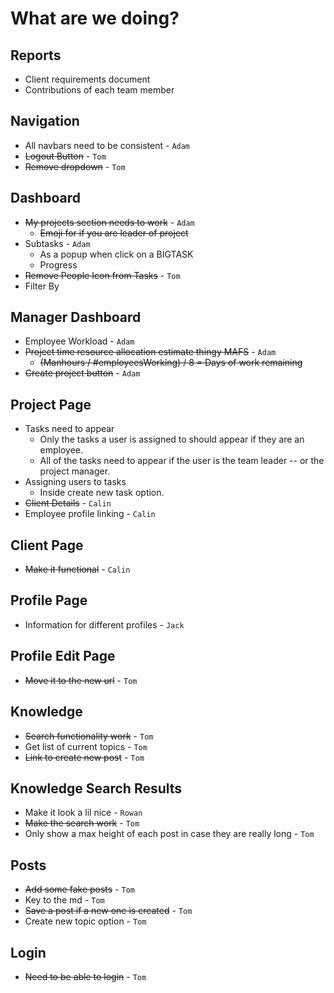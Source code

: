 # What are we doing?

## Reports

- Client requirements document
- Contributions of each team member

## Navigation

- All navbars need to be consistent - `Adam`
- ~~Logout Button~~ - `Tom`
- ~~Remove dropdown~~ - `Tom`

## Dashboard

- ~~My projects section needs to work~~ - `Adam`
  - ~~Emoji for if you are leader of project~~
- Subtasks - `Adam`
  - As a popup when click on a BIGTASK
  - Progress
- ~~Remove People Icon from Tasks~~ - `Tom`
- Filter By

## Manager Dashboard

- Employee Workload - `Adam`
- ~~Project time resource allocation estimate thingy MAFS~~ - `Adam`
  - ~~(Manhours / #employeesWorking) / 8 = Days of work remaining~~
- ~~Create project button~~ - `Adam`

## Project Page

- Tasks need to appear
  - Only the tasks a user is assigned to should appear if they are an employee.
  - All of the tasks need to appear if the user is the team leader -- or the project manager.
- Assigning users to tasks
  - Inside create new task option.
- ~~Client Details~~ - `Calin`
- Employee profile linking - `Calin`

## Client Page

- ~~Make it functional~~ - `Calin`

## Profile Page

- Information for different profiles - `Jack`

## Profile Edit Page

- ~~Move it to the new url~~ - `Tom`

## Knowledge

- ~~Search functionality work~~ - `Tom`
- Get list of current topics - `Tom`
- ~~Link to create new post~~ - `Tom`

## Knowledge Search Results

- Make it look a lil nice - `Rowan`
- ~~Make the search work~~ - `Tom`
- Only show a max height of each post in case they are really long - `Tom`

## Posts

- ~~Add some fake posts~~ - `Tom`
- Key to the md - `Tom`
- ~~Save a post if a new one is created~~ - `Tom`
- Create new topic option - `Tom`

## Login

- ~~Need to be able to login~~ - `Tom`
